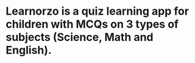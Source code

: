 # Learnorzo is a quiz learning app for children with MCQs on 3 types of subjects (Science, Math and English).
